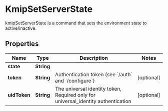 

# KmipSetServerState

kmipSetServerState is a command that sets the environment state to active/inactive.
## Properties

Name | Type | Description | Notes
------------ | ------------- | ------------- | -------------
**state** | **String** |  | 
**token** | **String** | Authentication token (see &#x60;/auth&#x60; and &#x60;/configure&#x60;) |  [optional]
**uidToken** | **String** | The universal identity token, Required only for universal_identity authentication |  [optional]



